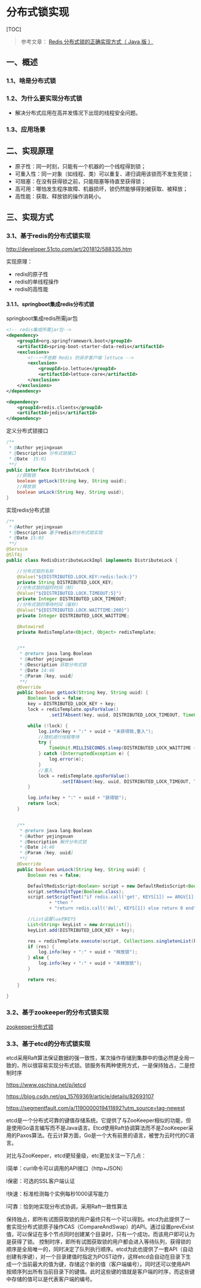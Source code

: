 # 分布式锁实现

[TOC]

> 参考文章： [Redis 分布式锁的正确实现方式（ Java 版 ）](http://www.importnew.com/27477.html)

## 一、概述

### 1.1、啥是分布式锁


### 1.2、为什么要实现分布式锁
- 解决分布式应用在高并发情况下出现的线程安全问题。

### 1.3、应用场景


## 二、实现原理

- 原子性：同一时刻，只能有一个机器的一个线程得到锁；
- 可重入性：同一对象（如线程、类）可以重复、递归调用该锁而不发生死锁；
- 可阻塞：在没有获得锁之前，只能阻塞等待直至获得锁；
- 高可用：哪怕发生程序故障、机器损坏，锁仍然能够得到被获取、被释放；
- 高性能：获取、释放锁的操作消耗小。


## 三、实现方式

### 3.1、基于redis的分布式锁实现
http://developer.51cto.com/art/201812/588335.htm

实现原理：  
- redis的原子性
- redis的单线程操作
- redis的高性能

#### 3.1.1、springboot集成redis分布式锁

springboot集成redis所需jar包
```xml
<!-- redis集成所需jar包-->
<dependency>
    <groupId>org.springframework.boot</groupId>
    <artifactId>spring-boot-starter-data-redis</artifactId>
    <exclusions>
        <!--一不依赖 Redis 的异步客户端 lettuce -->
        <exclusion>
            <groupId>io.lettuce</groupId>
            <artifactId>lettuce-core</artifactId>
        </exclusion>
    </exclusions>
</dependency>

<dependency>
    <groupId>redis.clients</groupId>
    <artifactId>jedis</artifactId>
</dependency>
```


定义分布式锁接口

```java
/**
 * @Author yejingxuan
 * @Description 分布式锁接口
 * @Date  15:01
 **/
public interface DistributeLock {
    //获取锁
    boolean getLock(String key, String uuid);
    //释放锁
    boolean unLock(String key, String uuid);
}
```
实现redis分布式锁
```java
/**
 * @Author yejingxuan
 * @Description 基于redis的分布式锁实现
 * @Date 15:03
 **/
@Service
@Slf4j
public class RedisDistributeLockImpl implements DistributeLock {

    //分布式锁的名称
    @Value("${DISTRIBUTED.LOCK.KEY:redis:lock:}")
    private String DISTRIBUTED_LOCK_KEY;
    //分布式锁的超时时间（秒）
    @Value("${DISTRIBUTED.LOCK.TIMEOUT:5}")
    private Integer DISTRIBUTED_LOCK_TIMEOUT;
    //分布式锁的等待时间（毫秒）
    @Value("${DISTRIBUTED.LOCK.WAITTIME:200}")
    private Integer DISTRIBUTED_LOCK_WAITTIME;

    @Autowired
    private RedisTemplate<Object, Object> redisTemplate;


    /**
     * @return java.lang.Boolean
     * @Author yejingxuan
     * @Description 获取分布式锁
     * @Date 14:46
     * @Param [key, uuid]
     **/
    @Override
    public boolean getLock(String key, String uuid) {
        Boolean lock = false;
        key = DISTRIBUTED_LOCK_KEY + key;
        lock = redisTemplate.opsForValue()
                .setIfAbsent(key, uuid, DISTRIBUTED_LOCK_TIMEOUT, TimeUnit.SECONDS);

        while (!lock) {
            log.info(key + ":" + uuid + "未获得锁,重入");
            //随机进行线程等待
            try {
                TimeUnit.MILLISECONDS.sleep(DISTRIBUTED_LOCK_WAITTIME + new Random().nextInt(100));
            } catch (InterruptedException e) {
                log.error(e);
            }
            //重入
            lock = redisTemplate.opsForValue()
                    .setIfAbsent(key, uuid, DISTRIBUTED_LOCK_TIMEOUT, TimeUnit.SECONDS);
        }

        log.info(key + ":" + uuid + "获得锁");
        return lock;
    }


    /**
     * @return java.lang.Boolean
     * @Author yejingxuan
     * @Description 解开分布式锁
     * @Date 14:46
     * @Param [key, uuid]
     **/
    @Override
    public boolean unLock(String key, String uuid) {
        Boolean res = false;

        DefaultRedisScript<Boolean> script = new DefaultRedisScript<Boolean>();
        script.setResultType(Boolean.class);
        script.setScriptText("if redis.call('get', KEYS[1]) == ARGV[1] "
                + "then "
                + "return redis.call('del', KEYS[1]) else return 0 end");

        //List设置lua的KEYS
        List<String> keyList = new ArrayList();
        keyList.add(DISTRIBUTED_LOCK_KEY + key);

        res = redisTemplate.execute(script, Collections.singletonList(keyList.get(0)), uuid);
        if (res) {
            log.info(key + ":" + uuid + "释放锁");
        } else {
            log.info(key + ":" + uuid + "未释放锁");
        }

        return res;
    }

}
```




### 3.2、基于zookeeper的分布式锁实现

[zookeeper分布式锁](https://baijiahao.baidu.com/s?id=1593258103626631655&wfr=spider&for=pc)





### 3.3、基于etcd的分布式锁实现

etcd采用Raft算法保证数据的强一致性，某次操作存储到集群中的值必然是全局一致的，所以很容易实现分布式锁。锁服务有两种使用方式，一是保持独占，二是控制时序

https://www.oschina.net/p/jetcd

https://blog.csdn.net/qq_15769369/article/details/82693107


https://segmentfault.com/a/1190000019411892?utm_source=tag-newest

etcd是一个分布式可靠的键值存储系统。它提供了与ZooKeeper相似的功能，但是使用Go语言编写而不是Java语言。Etcd使用Raft协调算法而不是ZooKeeper采用的Paxos算法。在云计算方面，Go是一个大有前景的语言，被誉为云时代的C语言。

对比与ZooKeeper，etcd更轻量级，etc更加关注一下几点：

l简单：curl命令可以调用的API接口（http+JSON）

l保密：可选的SSL客户端认证

l快速：标准检测每个实例每秒1000读写能力

l可靠：恰到地实现分布式协调，采用Raft一致性算法



保持独占，即所有试图获取锁的用户最终只有一个可以得到。etcd为此提供了一套实现分布式锁原子操作CAS（CompareAndSwap）的API。通过设置prevExist值，可以保证在多个节点同时创建某个目录时，只有一个成功，而该用户即可认为是获得了锁。
控制时序，即所有试图获取锁的用户都会进入等待队列，获得锁的顺序是全局唯一的，同时决定了队列执行顺序。etcd为此也提供了一套API（自动创建有序键），对一个目录建值时指定为POST动作，这样etcd会自动在目录下生成一个当前最大的值为键，存储这个新的值（客户端编号）。同时还可以使用API按顺序列出所有当前目录下的键值。此时这些键的值就是客户端的时序，而这些键中存储的值可以是代表客户端的编号。